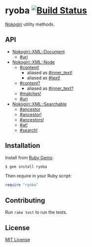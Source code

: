 # ryoba [![Build Status](https://travis-ci.org/jonathanhefner/ryoba.svg?branch=master)](https://travis-ci.org/jonathanhefner/ryoba)

[Nokogiri](https://rubygems.org/gems/nokogiri) utility methods.


## API

- [Nokogiri::XML::Document](https://www.rubydoc.info/gems/ryoba/Nokogiri/XML/Document)
  - [#uri](http://www.rubydoc.info/gems/ryoba/Nokogiri/XML/Document:uri)
- [Nokogiri::XML::Node](https://www.rubydoc.info/gems/ryoba/Nokogiri/XML/Node)
  - [#content!](http://www.rubydoc.info/gems/ryoba/Nokogiri/XML/Node:content%21)
    - aliased as [#inner_text!](http://www.rubydoc.info/gems/ryoba/Nokogiri/XML/Node:inner_text%21)
    - aliased as [#text!](http://www.rubydoc.info/gems/ryoba/Nokogiri/XML/Node:text%21)
  - [#content?](http://www.rubydoc.info/gems/ryoba/Nokogiri/XML/Node:content%3F)
    - aliased as [#inner_text?](http://www.rubydoc.info/gems/ryoba/Nokogiri/XML/Node:inner_text%3F)
  - [#matches!](http://www.rubydoc.info/gems/ryoba/Nokogiri/XML/Node:matches%21)
  - [#uri](http://www.rubydoc.info/gems/ryoba/Nokogiri/XML/Node:uri)
- [Nokogiri::XML::Searchable](https://www.rubydoc.info/gems/ryoba/Nokogiri/XML/Searchable)
  - [#ancestor](http://www.rubydoc.info/gems/ryoba/Nokogiri/XML/Searchable:ancestor)
  - [#ancestor!](http://www.rubydoc.info/gems/ryoba/Nokogiri/XML/Searchable:ancestor%21)
  - [#ancestors!](http://www.rubydoc.info/gems/ryoba/Nokogiri/XML/Searchable:ancestors%21)
  - [#at!](http://www.rubydoc.info/gems/ryoba/Nokogiri/XML/Searchable:at%21)
  - [#search!](http://www.rubydoc.info/gems/ryoba/Nokogiri/XML/Searchable:search%21)


## Installation

Install from [Ruby Gems](https://rubygems.org/gems/ryoba):

```bash
$ gem install ryoba
```

Then require in your Ruby script:

```ruby
require "ryoba"
```


## Contributing

Run `rake test` to run the tests.


## License

[MIT License](https://opensource.org/licenses/MIT)
